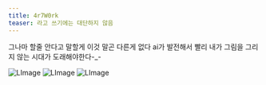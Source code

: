 ```yaml
---
title: 4r7W0rk
teaser: 라고 쓰기에는 대단하지 않음 
---
```


그나마 할줄 안다고 말할게 이것 말곤 다른게 없다
ai가 발전해서 빨리 내가 그림을 그리지 않는 시대가 도래해야한다-_-


![LImage](https://pbs.twimg.com/media/GH-5LdVbUAAL_BR?format=jpg&name=large "ilust1")
![LImage](https://pbs.twimg.com/media/GJpvWQWa4AAXeG8?format=jpg&name=large "ilust2")
![LImage](https://pbs.twimg.com/media/GLDx-w4asAArh7A?format=jpg&name=large "ilust3")